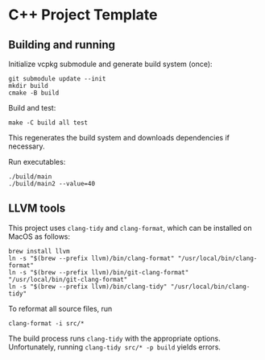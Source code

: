 # C++ Project Template

## Building and running

Initialize vcpkg submodule and generate build system (once):

```shell
git submodule update --init
mkdir build
cmake -B build
```

Build and test:

```
make -C build all test
```

This regenerates the build system and downloads dependencies if necessary.

Run executables:

```shell
./build/main
./build/main2 --value=40
```

## LLVM tools

This project uses `clang-tidy` and `clang-format`, which can be installed on MacOS as follows:

```shell
brew install llvm
ln -s "$(brew --prefix llvm)/bin/clang-format" "/usr/local/bin/clang-format"
ln -s "$(brew --prefix llvm)/bin/git-clang-format" "/usr/local/bin/git-clang-format"
ln -s "$(brew --prefix llvm)/bin/clang-tidy" "/usr/local/bin/clang-tidy"
```

To reformat all source files, run

```shell
clang-format -i src/*
```

The build process runs `clang-tidy` with the appropriate options. Unfortunately,
running `clang-tidy src/* -p build` yields errors.

